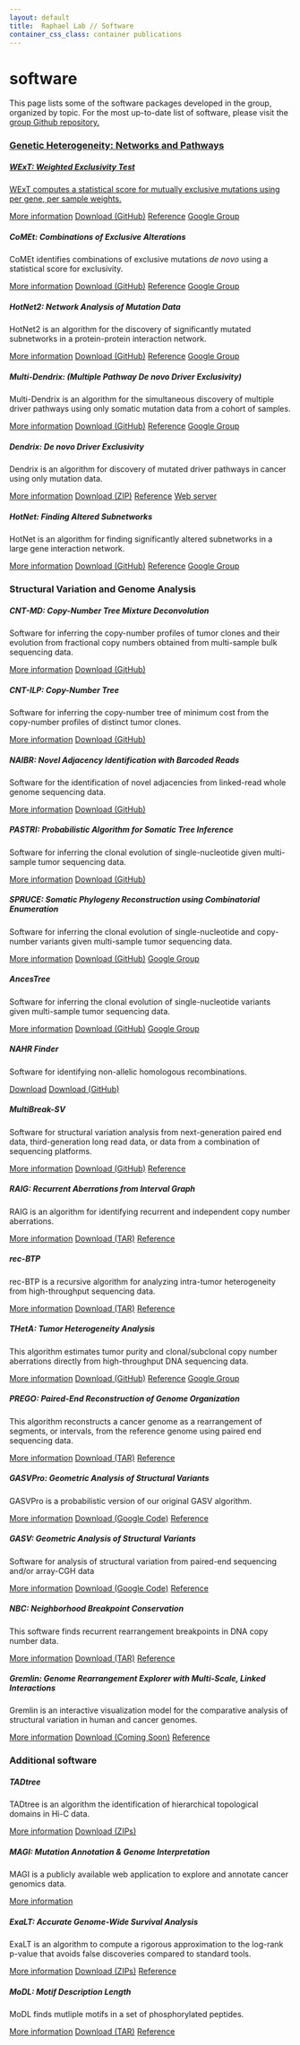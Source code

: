 ```yaml
---
layout: default
title:  Raphael Lab // Software
container_css_class: container publications
---
```


# software

This page lists some of the software packages developed in the group, organized by topic.  For the most up-to-date list of software, please visit the <a href="https://github.com/raphael-group">group Github repository.



### Genetic Heterogeneity: Networks and Pathways

##### WExT: Weighted Exclusivity Test
WExT computes a statistical score for mutually exclusive mutations using per gene, per sample weights.

<span class="label label-primary">
	<a href="/projects/wext">More information</a>
</span><span class="label label-danger">
	<a href="https://github.com/raphael-group/wext/releases">Download (GitHub)</a>
</span><span class="label label-success">
	<a href="/projects/wext#reference">Reference</a>
</span><span class="label label-warning">
	<a href="https://groups.google.com/forum/#!forum/dendrix">Google Group</a>
</span>

<br/>

##### CoMEt: Combinations of Exclusive Alterations
CoMEt identifies combinations of exclusive mutations <i>de novo</i> using a statistical score for exclusivity.

<span class="label label-primary">
	<a href="/projects/comet">More information</a>
</span><span class="label label-danger">
	<a href="https://github.com/raphael-group/comet/releases">Download (GitHub)</a>
</span><span class="label label-success">
	<a href="/projects/comet#reference">Reference</a>
</span><span class="label label-warning">
	<a href="https://groups.google.com/forum/#!forum/dendrix">Google Group</a>
</span>

<br/>

##### HotNet2: Network Analysis of Mutation Data
HotNet2 is an algorithm for the discovery of significantly mutated subnetworks in a protein-protein interaction network.

<span class="label label-primary">
	<a href="/projects/hotnet2">More information</a>
</span><span class="label label-danger">
	<a href="https://github.com/raphael-group/hotnet2/releases">Download (GitHub)</a>
</span><span class="label label-success">
	<a href="/projects/hotnet2#reference">Reference</a>
</span><span class="label label-warning">
	<a href="https://groups.google.com/forum/#!forum/hotnet-users">Google Group</a>
</span>

<br/>

##### Multi-Dendrix: (Multiple Pathway De novo Driver Exclusivity)
Multi-Dendrix is an algorithm for the simultaneous discovery of multiple driver pathways using only somatic mutation data from a cohort of samples.

<span class="label label-primary">
	<a href="/projects/multi-dendrix">More information</a>
</span><span class="label label-danger">
	<a href="https://github.com/raphael-group/multi-dendrix">Download (GitHub)</a>
</span><span class="label label-success">
	<a href="/projects/multi-dendrix#reference">Reference</a>
</span><span class="label label-warning">
	<a href="https://groups.google.com/forum/#!forum/dendrix">Google Group</a>
</span>

<br/>

##### Dendrix: De novo Driver Exclusivity
Dendrix is an algorithm for discovery of mutated driver pathways in cancer using only mutation data. 

<span class="label label-primary">
	<a href="/projects/dendrix">More information</a>
</span><span class="label label-danger">
	<a href="http://compbio-research.cs.brown.edu/software/Dendrix/Dendrix_v0.3.zip">Download (ZIP)</a>
</span><span class="label label-success">
	<a href="/projects/dendrix#reference">Reference</a>
</span><span class="label label-info">
	<a href="http://ccmbweb.ccv.brown.edu/dendrix/">Web server</a>
</span>

<br/>

##### HotNet: Finding Altered Subnetworks
HotNet is an algorithm for finding significantly altered subnetworks in a large gene interaction network. 

<span class="label label-primary">
	<a href="/projects/hotnet">More information</a>
</span><span class="label label-danger">
	<a href="https://github.com/raphael-group/hotnet/releases">Download (GitHub)</a>
</span>
<span class="label label-success">
	<a href="/projects/hotnet#reference">Reference</a>
</span><span class="label label-warning">
	<a href="https://groups.google.com/forum/#!forum/hotnet-users">Google Group</a>

<br/>

### Structural Variation and Genome Analysis

##### CNT-MD: Copy-Number Tree Mixture Deconvolution  #####
Software for inferring the copy-number profiles of tumor clones and their evolution from fractional copy numbers obtained from multi-sample bulk sequencing data.

<span class="label label-primary">
        <a href="/projects/cnt-md">More information</a>
	</span><span class="label label-danger">
	        <a href="https://github.com/raphael-group/CNT-MD">Download (GitHub)</a>

<br/>

##### CNT-ILP: Copy-Number Tree  #####
Software for inferring the copy-number tree of minimum cost from the copy-number profiles of distinct tumor clones.

<span class="label label-primary">
        <a href="/projects/cnt-ilp">More information</a>
	</span><span class="label label-danger">
	        <a href="https://github.com/raphael-group/CNT-ILP">Download (GitHub)</a>

<br/>

##### NAIBR: Novel Adjacency Identification with Barcoded Reads #####
Software for the identification of novel adjacencies from linked-read whole genome sequencing data.

<span class="label label-primary">
        <a href="/projects/naibr">More information</a>
	</span><span class="label label-danger">
	        <a href="https://github.com/raphael-group/NAIBR">Download (GitHub)</a>

<br/>

##### PASTRI: Probabilistic Algorithm for Somatic Tree Inference #####
Software for inferring the clonal evolution of single-nucleotide given multi-sample tumor sequencing data.

<span class="label label-primary">
	<a href="/projects/pastri">More information</a>
</span><span class="label label-danger">
	<a href="https://github.com/raphael-group/pastri">Download (GitHub)</a>

<br/>

##### SPRUCE: Somatic Phylogeny Reconstruction using Combinatorial Enumeration #####
Software for inferring the clonal evolution of single-nucleotide and copy-number variants given multi-sample tumor sequencing data.

<span class="label label-primary">
	<a href="/projects/spruce">More information</a>
</span><span class="label label-danger">
	<a href="https://github.com/raphael-group/spruce">Download (GitHub)</a>
</span><span class="label label-warning">
	<a href="https://groups.google.com/forum/#!forum/spruce">Google Group</a>

<br/>

##### AncesTree #####
Software for inferring the clonal evolution of single-nucleotide variants given multi-sample tumor sequencing data.

<span class="label label-primary">
	<a href="/projects/ancestree">More information</a>
</span><span class="label label-danger">
	<a href="https://github.com/raphael-group/AncesTree">Download (GitHub)</a>
</span><span class="label label-warning">
	<a href="https://groups.google.com/forum/#!forum/ancestree">Google Group</a>

<br/>

##### NAHR Finder #####
Software for identifying non-allelic homologous recombinations.

<span class="label label-danger">
	<a href="http://compbio-research.cs.brown.edu/software/NAHR/NAHR_finder-0.0.1.tar.gz">Download</a>
</span><span class="label label-danger">
	<a href="https://github.com/mmp3/detect-NAHR">Download (GitHub)</a>
</span>

<br/>

##### MultiBreak-SV
Software for structural variation analysis from next-generation paired end data, third-generation
long read data, or data from a combination of sequencing platforms.

<span class="label label-primary">
	<a href="/projects/multibreaksv">More information</a>
</span><span class="label label-danger">
	<a href="https://github.com/raphael-group/multibreak-sv">Download (GitHub)</a>
</span><span class="label label-success">
	<a href="/projects/multibreaksv#reference">Reference</a>
</span>

<br/>

##### RAIG: Recurrent Aberrations from Interval Graph
RAIG is an algorithm for identifying recurrent and independent copy number aberrations.

<span class="label label-primary">
	<a href="/projects/raig">More information</a>
</span><span class="label label-danger">
	<a href="http://compbio-research.cs.brown.edu/software/RAIG/RAIG_1.02.tar.gz">Download (TAR)</a>
</span><span class="label label-success">
	<a href="/projects/raig#reference">Reference</a>
</span>

<br/>


##### rec-BTP
rec-BTP is a recursive algorithm for analyzing intra-tumor heterogeneity from high-throughput sequencing data.

<span class="label label-primary">
	<a href="/projects/btp">More information</a>
</span><span class="label label-danger">
	<a href="http://compbio-research.cs.brown.edu/software/BTP/rec-btp-1.0.tar.gz">Download (TAR)</a>
</span><span class="label label-success">
	<a href="/projects/btp#reference">Reference</a>
</span>

<br/>

##### THetA: Tumor Heterogeneity Analysis
This algorithm estimates tumor purity and clonal/subclonal copy number aberrations directly from high-throughput DNA sequencing data.

<span class="label label-primary">
	<a href="/projects/theta">More information</a>
</span><span class="label label-danger">
	<a href="https://github.com/raphael-group/THetA">Download (GitHub)</a>
</span><span class="label label-success">
	<a href="/projects/theta#reference">Reference</a>
</span><span class="label label-warning">
	<a href="https://groups.google.com/forum/#!forum/theta-users">Google Group</a>
</span>

<br/>

##### PREGO: Paired-End Reconstruction of Genome Organization
This algorithm reconstructs a cancer genome as a rearrangement of segments, or intervals, from the reference genome using paired end sequencing data.

<span class="label label-primary">
	<a href="/projects/prego">More information</a>
</span><span class="label label-danger">
	<a href="http://compbio-research.cs.brown.edu/software/PREGO/PREGO_1.2.tar.gz">Download (TAR)</a>
</span><span class="label label-success">
	<a href="/projects/prego#reference">Reference</a>
</span>

<br/>

##### GASVPro: Geometric Analysis of Structural Variants
GASVPro is a probabilistic version of our original GASV algorithm.

<span class="label label-primary">
	<a href="/projects/gasv">More information</a>
</span><span class="label label-danger">
	<a href="http://code.google.com/p/gasv/">Download (Google Code)</a>
</span><span class="label label-success">
	<a href="/projects/gasv#reference">Reference</a>
</span>

<br/>

##### GASV: Geometric Analysis of Structural Variants
Software for analysis of structural variation from paired-end sequencing and/or array-CGH data

<span class="label label-primary">
	<a href="/projects/gasv">More information</a>
</span><span class="label label-danger">
	<a href="http://code.google.com/p/gasv/">Download (Google Code)</a>
</span><span class="label label-success">
	<a href="/projects/gasv#reference">Reference</a>
</span>

<br/>

##### NBC: Neighborhood Breakpoint Conservation
This software finds recurrent rearrangement breakpoints in DNA copy number data.

<span class="label label-primary">
	<a href="/projects/nbc">More information</a>
</span><span class="label label-danger">
	<a href="http://compbio-research.cs.brown.edu/software/NBC/NBCcode.tgz">Download (TAR)</a>
</span><span class="label label-success">
	<a href="/projects/nbc#reference">Reference</a>
</span>

<br/>

##### Gremlin: Genome Rearrangement Explorer with Multi-Scale, Linked Interactions
Gremlin is an interactive visualization model for the comparative analysis of structural variation in human and cancer genomes.

<span class="label label-primary">
	<a href="/projects/gremlin">More information</a>
</span><span class="label label-danger">
	<a href="/projects/gremlin#download">Download (Coming Soon)</a>
</span><span class="label label-success">
	<a href="/projects/gremlin#reference">Reference</a>
</span>

<br/>


### Additional software

##### TADtree
TADtree is an algorithm the identification of hierarchical topological domains in Hi-C data.

<span class="label label-primary">
	<a href="/projects/tadtree">More information</a>
</span><span class="label label-danger">
	<a href="/projects/tadtree#download">Download (ZIPs)</a>
</span>

<br/>

##### MAGI: Mutation Annotation & Genome Interpretation
MAGI is a publicly available web application to explore and annotate cancer genomics data.

<span class="label label-primary">
	<a href="http://magi.brown.edu">More information</a>
</span>

<br/>

##### ExaLT: Accurate Genome-Wide Survival Analysis
ExaLT is an algorithm to compute a rigorous approximation to the log-rank p-value that avoids false discoveries compared to standard tools.

<span class="label label-primary">
	<a href="/projects/survival">More information</a>
</span><span class="label label-danger">
	<a href="/projects/survival#download">Download (ZIPs)</a>
</span><span class="label label-success">
	<a href="/projects/survival#reference">Reference</a>
</span>

<br/>

##### MoDL: Motif Description Length
MoDL finds mutliple motifs in a set of phosphorylated peptides.

<span class="label label-primary">
	<a href="/projects/modl">More information</a>
</span><span class="label label-danger">
	<a href="http://compbio-research.cs.brown.edu/software/MoDL/MoDL.tar.gz">Download (TAR)</a>
</span><span class="label label-success">
	<a href="/projects/modl#reference">Reference</a>
</span>

<br/>


